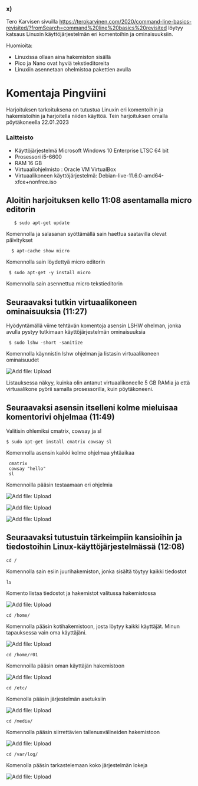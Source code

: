 
 
 ### x)
 Tero Karvisen sivuilla https://terokarvinen.com/2020/command-line-basics-revisited/?fromSearch=command%20line%20basics%20revisited löytyy katsaus Linuxin käyttöjärjestelmän eri komentoihin ja ominaisuuksiin.
 
 Huomioita:
 * Linuxissa ollaan aina hakemiston sisällä
* Pico ja Nano ovat hyviä tekstieditoreita
* Linuxiin asennetaan ohelmistoa pakettien avulla
 
 # Komentaja Pingviini
 Harjoituksen tarkoituksena on tutustua Linuxin eri komentoihin ja hakemistoihin ja harjoitella niiden käyttöä. Tein harjoituksen omalla pöytäkoneella 22.01.2023
 

 
 
### Laitteisto
 
* Käyttöjärjestelmä	Microsoft Windows 10 Enterprise LTSC 64 bit
* Prosessori i5-6600
* RAM 16 GB
* Virtuaaliohjelmisto : Oracle VM VirtualBox
* Virtuaalikoneen käyttöjärjestelmä: Debian-live-11.6.0-amd64-xfce+nonfree.iso





## Aloitin harjoituksen kello 11:08 asentamalla micro editorin


       $ sudo apt-get update
       
  Komennolla ja salasanan syöttämällä sain haettua saatavilla olevat päivitykset

      $ apt-cache show micro
      
   Komennolla sain löydettyä micro editorin

     $ sudo apt-get -y install micro
     
  Komennolla sain asennettua micro tekstieditorin
     

 ## Seuraavaksi tutkin virtuaalikoneen ominaisuuksia (11:27)
 
  Hyödyntämällä viime tehtävän komentoja asensin LSHW ohelman, jonka avulla pystyy tutkimaan käyttöjärjestelmän ominaisuuksia
  
     $ sudo lshw -short -sanitize
     
  Komennolla käynnistin lshw ohjelman ja listasin virtuaalikoneen ominaisuudet
  
  
![Add file: Upload](LSHW.PNG)
  
  
  Listauksessa näkyy, kuinka olin antanut virtuaalikoneelle 5 GB RAMia ja että virtuaalikone pyörii samalla prosessorilla, kuin pöytäkoneeni.
  
  ## Seuraavaksi asensin itselleni kolme mieluisaa komentorivi ohjelmaa (11:49)
  
  Valitisin ohlemiksi cmatrix, cowsay ja sl
  
    $ sudo apt-get install cmatrix cowsay sl
    
  Komennolla asensin kaikki kolme ohjelmaa yhtäaikaa
  
     cmatrix
     cowsay "hello"
     sl
     
Komennoilla pääsin testaamaan eri ohjelmia

![Add file: Upload](cmatrix.PNG)

![Add file: Upload](cowsay.PNG)

![Add file: Upload](sl.PNG)



## Seuraavaksi tutustuin tärkeimpiin kansioihin ja tiedostoihin Linux-käyttöjärjestelmässä (12:08)
    cd /
   
   
   Komennolla sain esiin juurihakemiston, jonka sisältä töytyy kaikki tiedostot
   
    ls 
    
   Komento listaa tiedostot ja hakemistot valitussa hakemistossa
   
   ![Add file: Upload](root.PNG)
   
    cd /home/
  
   Komennolla pääsin kotihakemistoon, josta löytyy kaikki käyttäjät. Minun tapauksessa vain oma käyttäjäni.
   
   ![Add file: Upload](home.PNG)
   
   
    cd /home/r01
  
    
   Komennoilla pääsin oman käyttäjän hakemistoon
   
   ![Add file: Upload](r01.PNG)
   
    cd /etc/
    
   Komenolla pääsin järjestelmän asetuksiin
   
   ![Add file: Upload](etc.PNG)
   
    cd /media/
   
  Komennolla pääsin siirrettävien tallenusvälineiden hakemistoon
  
  ![Add file: Upload](media.PNG)
  
    cd /var/log/
    
   Komenolla pääsin tarkastelemaan koko järjestelmän lokeja
   
  
 ![Add file: Upload](log.PNG)
  
   
   
   
   
   
   
   



